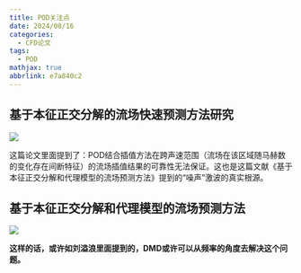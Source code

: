 ```yaml
---
title: POD关注点
date: 2024/08/16
categories:
  - CFD论文
tags:
  - POD
mathjax: true
abbrlink: e7a840c2
---
```


## 基于本征正交分解的流场快速预测方法研究

![](https://cdn.jsdelivr.net/gh/gaofeng-lin/picture_bed/img1/Snipaste_2024-08-16_10-11-23.png)

这篇论文里面提到了：POD结合插值方法在跨声速范围（流场在该区域随马赫数的变化存在间断特征）的流场插值结果的可靠性无法保证。这也是这篇文献《基于本征正交分解和代理模型的流场预测方法》提到的“噪声”激波的真实根源。

## 基于本征正交分解和代理模型的流场预测方法

![](https://cdn.jsdelivr.net/gh/gaofeng-lin/picture_bed/img1/Snipaste_2024-08-16_11-36-53.png)

**这样的话，或许如刘溢浪里面提到的，DMD或许可以从频率的角度去解决这个问题。**